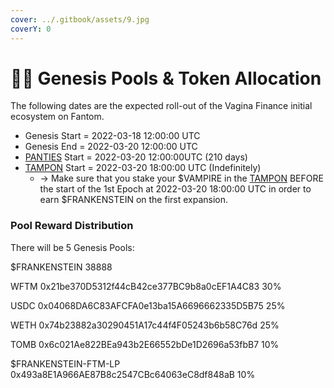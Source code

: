 ```yaml
---
cover: ../.gitbook/assets/9.jpg
coverY: 0
---
```


# 👩🎤 Genesis Pools & Token Allocation



The following dates are the expected roll-out of the Vagina Finance initial ecosystem on Fantom.

* Genesis Start = 2022-03-18 12:00:00 UTC
* Genesis End = 2022-03-20 12:00:00 UTC
* [PANTIES](https://vaginafinance.app/PANTIES) Start = 2022-03-20 12:00:00UTC (210 days)
* [TAMPON](https://vaginafinance.app/TAMPON) Start = 2022-03-20 18:00:00 UTC (Indefinitely)
  * \-> Make sure that you stake your $VAMPIRE in the [TAMPON](https://vaginafinance.app/TAMPON) BEFORE the start of the 1st Epoch at 2022-03-20 18:00:00 UTC in order to earn $FRANKENSTEIN on the first expansion.

### Pool Reward Distribution

There will be 5 Genesis Pools:

$FRANKENSTEIN 38888

WFTM 0x21be370D5312f44cB42ce377BC9b8a0cEF1A4C83  30%&#x20;

USDC 0x04068DA6C83AFCFA0e13ba15A6696662335D5B75  25%&#x20;

WETH 0x74b23882a30290451A17c44f4F05243b6b58C76d  25%&#x20;

TOMB 0x6c021Ae822BEa943b2E66552bDe1D2696a53fbB7  10%&#x20;

$FRANKENSTEIN-FTM-LP 0x493a8E1A966AE87B8c2547CBc64063eC8df848aB  10%&#x20;

